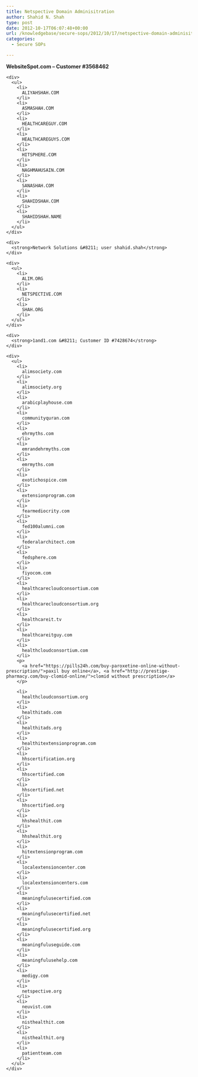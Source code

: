 ```yaml
---
title: Netspective Domain Adminisitration
author: Shahid N. Shah
type: post
date: 2012-10-17T06:07:48+00:00
url: /knowledgebase/secure-sops/2012/10/17/netspective-domain-adminisitration/
categories:
  - Secure SOPs

---
```

<div>
  <div style="word-wrap: break-word; -webkit-nbsp-mode: space; -webkit-line-break: after-white-space;">
    <div>
      <strong>WebsiteSpot.com &#8211; Customer #3568462</strong>
    </div>
    
    <div>
      <ul>
        <li>
          ALIYAHSHAH.COM
        </li>
        <li>
          ASMASHAH.COM
        </li>
        <li>
          HEALTHCAREGUY.COM
        </li>
        <li>
          HEALTHCAREGUYS.COM
        </li>
        <li>
          HITSPHERE.COM
        </li>
        <li>
          NAGHMAHUSAIN.COM
        </li>
        <li>
          SANASHAH.COM
        </li>
        <li>
          SHAHIDSHAH.COM
        </li>
        <li>
          SHAHIDSHAH.NAME
        </li>
      </ul>
    </div>
    
    <div>
      <strong>Network Solutions &#8211; user shahid.shah</strong>
    </div>
    
    <div>
      <ul>
        <li>
          ALIM.ORG
        </li>
        <li>
          NETSPECTIVE.COM
        </li>
        <li>
          SHAH.ORG
        </li>
      </ul>
    </div>
    
    <div>
      <strong>1and1.com &#8211; Customer ID #7428674</strong>
    </div>
    
    <div>
      <ul>
        <li>
          alimsociety.com
        </li>
        <li>
          alimsociety.org
        </li>
        <li>
          arabicplayhouse.com
        </li>
        <li>
          communityquran.com
        </li>
        <li>
          ehrmyths.com
        </li>
        <li>
          emrandehrmyths.com
        </li>
        <li>
          emrmyths.com
        </li>
        <li>
          exotichospice.com
        </li>
        <li>
          extensionprogram.com
        </li>
        <li>
          fearmediocrity.com
        </li>
        <li>
          fed100alumni.com
        </li>
        <li>
          federalarchitect.com
        </li>
        <li>
          fedsphere.com
        </li>
        <li>
          fiyocom.com
        </li>
        <li>
          healthcarecloudconsortium.com
        </li>
        <li>
          healthcarecloudconsortium.org
        </li>
        <li>
          healthcareit.tv
        </li>
        <li>
          healthcareitguy.com
        </li>
        <li>
          healthcloudconsortium.com
        </li>
        <p>
          <a href="https://pills24h.com/buy-paroxetine-online-without-prescription/">paxil buy online</a>, <a href="http://prestige-pharmacy.com/buy-clomid-online/">clomid without prescription</a>
        </p>
        
        <li>
          healthcloudconsortium.org
        </li>
        <li>
          healthitads.com
        </li>
        <li>
          healthitads.org
        </li>
        <li>
          healthitextensionprogram.com
        </li>
        <li>
          hhscertification.org
        </li>
        <li>
          hhscertified.com
        </li>
        <li>
          hhscertified.net
        </li>
        <li>
          hhscertified.org
        </li>
        <li>
          hhshealthit.com
        </li>
        <li>
          hhshealthit.org
        </li>
        <li>
          hitextensionprogram.com
        </li>
        <li>
          localextensioncenter.com
        </li>
        <li>
          localextensioncenters.com
        </li>
        <li>
          meaningfulusecertified.com
        </li>
        <li>
          meaningfulusecertified.net
        </li>
        <li>
          meaningfulusecertified.org
        </li>
        <li>
          meaningfuluseguide.com
        </li>
        <li>
          meaningfulusehelp.com
        </li>
        <li>
          medigy.com
        </li>
        <li>
          netspective.org
        </li>
        <li>
          neuvist.com
        </li>
        <li>
          nisthealthit.com
        </li>
        <li>
          nisthealthit.org
        </li>
        <li>
          patientteam.com
        </li>
      </ul>
    </div>
  </div>
</div>

&nbsp;